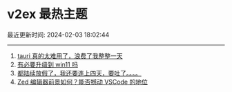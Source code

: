 # v2ex 最热主题

最近更新时间: 2024-02-03 18:02:44

--- 
1. [tauri 真的太难用了，浪费了我整整一天](https://www.v2ex.com/t/1013792) 
2. [有必要升级到 win11 吗](https://www.v2ex.com/t/1013804) 
3. [都陆续放假了，我还要连上四天，要吐了。。。。](https://www.v2ex.com/t/1013811) 
4. [Zed 编辑器前景如何？能否撼动 VSCode 的地位](https://www.v2ex.com/t/1013847) 
